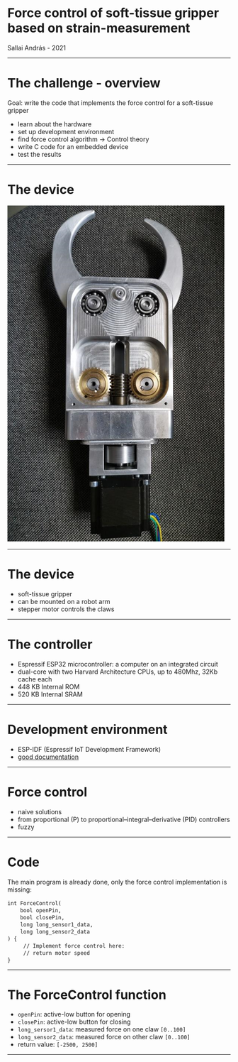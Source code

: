 # Force control of soft-tissue gripper based on strain-measurement

Sallai András - 2021

---

# The challenge - overview
Goal: write the code that implements the force control for a soft-tissue gripper

- learn about the hardware
- set up development environment
- find force control algorithm -> Control theory
- write C code for an embedded device
- test the results

---

# The device

![Soft-tissue gripper](images/soft-tissue-gripper.png) <!-- .element height="35%" width="35%" -->

---

# The device

- soft-tissue gripper
- can be mounted on a robot arm
- stepper motor controls the claws

---

# The controller
- Espressif ESP32 microcontroller: a computer on an integrated circuit
- dual-core with two Harvard Architecture CPUs, up to 480Mhz, 32Kb cache each
- 448 KB Internal ROM
- 520 KB Internal SRAM

---

# Development environment
- ESP-IDF (Espressif IoT Development Framework)
- [good documentation](esp-docs)

---

# Force control

- naive solutions
- from proportional (P) to proportional–integral–derivative (PID) controllers
- fuzzy 

---

# Code
The main program is already done, only the force control implementation is missing:

```
int ForceControl(
	bool openPin,
	bool closePin,
	long long_sensor1_data,
	long long_sensor2_data
) {
     // Implement force control here:
     // return motor speed
}
```

---

# The ForceControl function

- `openPin`: active-low button for opening
- `closePin`: active-low button for closing
- `long_sersor1_data`: measured force on one claw `[0..100]`
- `long_sensor2_data`: measured force on other claw `[0..100]`
- return value: `[-2500, 2500]`

---

[esp-docs]: https://docs.espressif.com/projects/esp-idf/en/latest/esp32/index.html
